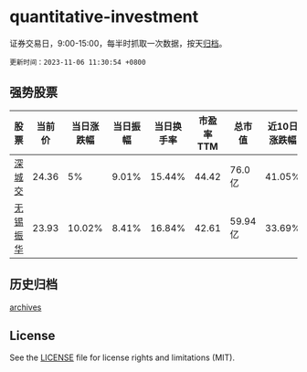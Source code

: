 # quantitative-investment

证券交易日，9:00-15:00，每半时抓取一次数据，按天[归档](archives)。

`更新时间：2023-11-06 11:30:54 +0800`

## 强势股票

|股票|当前价|当日涨跌幅|当日振幅|当日换手率|市盈率TTM|总市值|近10日涨跌幅|
|----|----|----|----|----|----|----|----|
|[深城交](https://xueqiu.com/S/SZ301091)|24.36|5%|9.01%|15.44%|44.42|76.0亿|41.05%|
|[无锡振华](https://xueqiu.com/S/SH605319)|23.93|10.02%|8.41%|16.84%|42.61|59.94亿|33.69%|

## 历史归档

[archives](archives)

## License

See the [LICENSE](LICENSE) file for license rights and limitations (MIT).